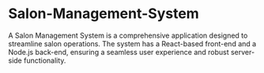 # Salon-Management-System
A Salon Management System is a comprehensive application designed to streamline salon operations. The system has a React-based front-end and a Node.js back-end, ensuring a seamless user experience and robust server-side functionality.
